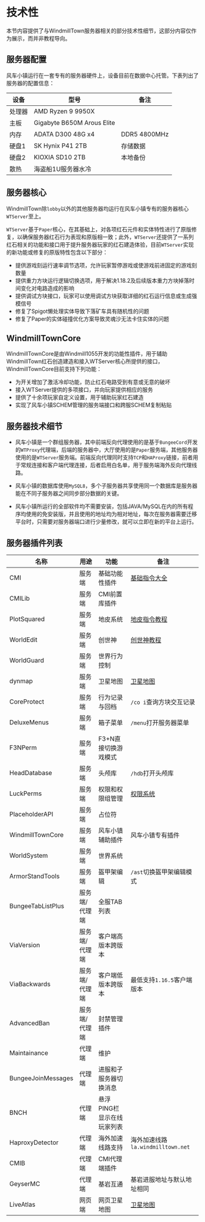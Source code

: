 # 技术性

本节内容提供了与WindmillTown服务器相关的部分技术性细节，这部分内容仅作为展示，而并非教程导向。

## 服务器配置

风车小镇运行在一套专有的服务器硬件上，设备目前在数据中心托管。下表列出了服务器的配置信息：

|设备   |型号   |备注   |
| ------------ | ------------ | ------------ |
|处理器     |AMD Ryzen 9 9950X   |   |
|主板       |Gigabyte B650M Arous Elite   |   |
|内存       |ADATA D300 48G x4  |DDR5 4800MHz  |
|硬盘1       |SK Hynix P41 2TB   |存储数据   |
|硬盘2       |KIOXIA SD10 2TB  |本地备份   |
|散热       |海盗船1U服务器水冷   |   |

## 服务器核心

WindmillTown除`lobby`以外的其他服务器均运行在风车小镇专有的服务器核心`WTServer`至上。

`WTServer`基于`Paper`核心，在其基础上，对各项红石元件和实体特性进行了原版修复，以确保服务器红石行为表现和原版相一致；此外，`WTServer`还提供了一系列红石相关的功能和接口用于提升服务器玩家的红石建造体验，目前`WTServer`实现的新功能或修复的原版特性包含以下部分：

* 提供游戏刻运行速率调节选项，允许玩家暂停游戏或使游戏前进固定的游戏刻数量
* 提供重力方块运行逻辑切换选项，用于解决1.18.2及后续版本重力方块掉落时间变化对电路造成的影响
* 提供调试方块接口，玩家可以使用调试方块获取详细的红石运行信息或生成强模信号
* 修复了Spigot懒处理实体导致下落矿车具有随机性的问题
* 修复了Paper的实体碰撞优化方案导致灵魂沙无法卡住实体的问题

## WindmillTownCore

WindmillTownCore是由Windmill1055开发的功能性插件，用于辅助WindmillTown红石创造建造和接入WTServer核心所提供的接口，WindmillTownCore目前支持下列功能：

* 为开关增加了激活冷却功能，防止红石电路受到有意或无意的破坏
* 接入WTServer提供的多项接口，并向玩家提供相应的服务
* 提供了十余项玩家自定义设置，用于辅助玩家红石建造
* 实现了风车小镇SCHEM管理的服务端接口和跨服SCHEM复制粘贴

## 服务器技术细节

* 风车小镇是一个群组服务器，其中前端反向代理使用的是基于`BungeeCord`开发的`WTProxy`代理端，后端的服务器中，大厅使用的是`Paper`服务端，其他服务器使用的是`WTServer`服务端。前端反向代理同时支持`TCP`和`HAProxy`链接，前者用于常规连接和客户端代理连接，后者启用白名单，用于服务端海外反向代理线路。

* 风车小镇的数据库使用`MySQL8`，多个子服务器共享使用同一个数据库是服务器能在不同子服务器之间同步部分数据的关键。

* 风车小镇所运行的全部软件均不需要安装，包括JAVA/MySQL在内的所有程序均使用的免安装版，并且使用的地址均为相对地址，每次在服务器需要迁移平台时，只需要对服务器端口进行少量修改，就可以立即在新的平台上运行。

## 服务器插件列表

|名称   |用途   |功能   |备注 |
| ------------ | ------------ | ------------ | ------------ |
|CMI                 |服务端       |基础功能性插件                   |[基础指令大全]()                    |
|CMILib              |服务端           |CMI前置库插件                |                    |
|PlotSquared         |服务端            |地皮系统                   |[地皮指令教程]()                    |
|WorldEdit           |服务端            |创世神                     |[创世神教程]()                    |
|WorldGuard          |服务端           |世界行为控制                |                    |
|dynmap             |服务端          |卫星地图                      |[卫星地图](https://map.windmilltown.net/)                    |
|CoreProtect         |服务端          |行为记录与回档               |`/co i`查询方块交互记录                    |
|DeluxeMenus        |服务端           |箱子菜单                    |`/menu`打开服务器菜单                    |
|F3NPerm             |服务端           |F3+N直接切换游戏模式        |                    |
|HeadDatabase        |服务端           |头颅库                      |`/hdb`打开头颅库                    |
|LuckPerms           |服务端           |权限和权限组管理            |[权限系统](/info/perms)                    |
|PlaceholderAPI      |服务端           |占位符                     |                    |
|WindmillTownCore   |服务端         |风车小镇辅助插件               |风车小镇专有插件                    |
|WorldSystem         |服务端          |世界系统                    |                    |
|ArmorStandTools     |服务端           |盔甲架编辑                 |`/ast`切换盔甲架编辑模式                    |
|BungeeTabListPlus   |服务端/代理端 |全服TAB列表                   |                    |
|ViaVersion       |服务端/代理端    |客户端高版本跨版本             |                    |
|ViaBackwards       |服务端/代理端    |客户端低版本跨版本           |最低支持`1.16.5`客户端版本                    |
|AdvancedBan     |服务端/代理端   |封禁管理插件                     |                    |
|Maintainance       |代理端        |维护                          |                    |
|BungeeJoinMessages  |代理端        |进服和子服务器切换消息                     |                    |
|BNCH             |代理端        |悬浮PING栏显示在线玩家列表       |                    |
|HaproxyDetector    |代理端        |海外加速线路支持               |海外加速线路`la.windmilltown.net`                    |
|CMIB             |代理端        |CMI代理端插件                   |                    |
|GeyserMC         |代理端         |基岩互通                       |基岩进服地址与默认地址相同                                             |
|LiveAtlas        |网页端        |网页卫星地图                    |[卫星地图](https://map.windmilltown.net/)                    |